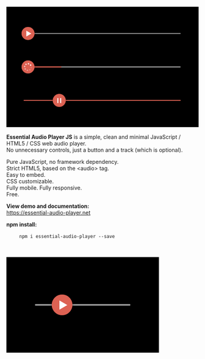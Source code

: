 <a href="https://essential-audio-player.net" target="_blank"><img src="https://github.com/Freeedle/Essential-Audio-Player/blob/main/screenshots/Essential_Audio_Player_Screenshot_3.jpg" alt="The Essential Audio Player JS is a simple, clean and minimal custom JavaScript / HTML5 / CSS web audio player."></a>

<strong>Essential Audio Player JS</strong> is a simple, clean and minimal JavaScript / HTML5 / CSS web audio player.<br />
No unnecessary controls, just a button and a track (which is optional).

Pure JavaScript, no framework dependency.<br />
Strict HTML5, based on the &lt;audio&gt; tag.<br />
Easy to embed.<br />
CSS customizable.<br />
Fully mobile. Fully responsive.<br />
Free.

<strong>View demo and documentation:</strong><br />
https://essential-audio-player.net

<strong>npm install:</strong><br />
<div class="snippet-clipboard-content notranslate position-relative overflow-auto">
  <pre class="notranslate">
    <code>npm i essential-audio-player --save</code>
  </pre>
 </div>

<br />
<a href="https://essential-audio-player.net" target="_blank"><img src="https://github.com/Freeedle/Essential-Audio-Player/blob/main/screenshots/Essential_Audio_Player_Screenshot_1_small.jpg" alt="The Essential Audio Player JS is a simple, clean, minimal custom JavaScript / HTML5 / CSS web audio player."></a>
